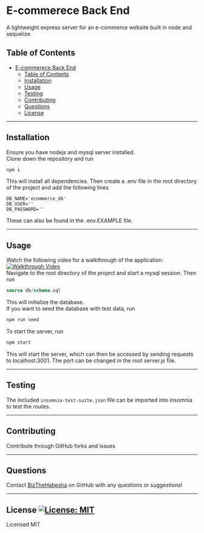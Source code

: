 # E-commerece Back End
A lightweight express server for an e-commerce website built in node and sequelize
## Table of Contents
- [E-commerece Back End](#e-commerece-back-end)
  - [Table of Contents](#table-of-contents)
  - [Installation](#installation)
  - [Usage](#usage)
  - [Testing](#testing)
  - [Contributing](#contributing)
  - [Questions](#questions)
  - [License ](#license-)
___
## Installation
Ensure you have nodejs and mysql server installed.  
Clone down the repository and run  
```bash  
npm i  
```  
This will install all dependencies.
Then create a .env file in the root directory of the project and add the following lines
```env
DB_NAME='ecommerce_db'
DB_USER=''
DB_PASSWORD=''
```
These can also be found in the .env.EXAMPLE file.
___
## Usage
Watch the following video for a walkthrough of the application:  
[![Walkthrough Video]()]()  
Navigate to the root directory of the project and start a mysql session. Then run
```sql
source db/schema.sql
```
This will initialize the database.  
If you want to seed the database with test data, run
```bash
npm run seed
```
To start the server, run
```bash
npm start
```
This will start the server, which can then be accessed by sending requests to localhost:3001. The port can be changed in the root server.js file.
___
## Testing
The included ```insomnia-test-suite.json``` file can be imported into insomnia to test the routes.
___
## Contributing
Contribute through GitHub forks and issues
___
## Questions
Contact [BizTheHabesha](https://github.com/BizTheHabesha) on GitHub with any questions or suggestions!
___
## License [![License: MIT](https://img.shields.io/badge/License-MIT-yellow.svg)](https://opensource.org/licenses/MIT)
Licensed MIT  

